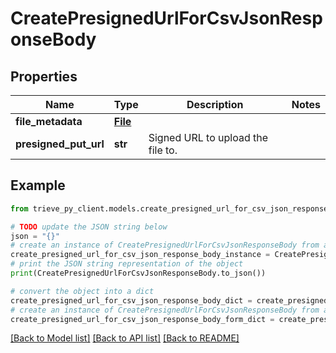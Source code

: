# CreatePresignedUrlForCsvJsonResponseBody


## Properties

Name | Type | Description | Notes
------------ | ------------- | ------------- | -------------
**file_metadata** | [**File**](File.md) |  | 
**presigned_put_url** | **str** | Signed URL to upload the file to. | 

## Example

```python
from trieve_py_client.models.create_presigned_url_for_csv_json_response_body import CreatePresignedUrlForCsvJsonResponseBody

# TODO update the JSON string below
json = "{}"
# create an instance of CreatePresignedUrlForCsvJsonResponseBody from a JSON string
create_presigned_url_for_csv_json_response_body_instance = CreatePresignedUrlForCsvJsonResponseBody.from_json(json)
# print the JSON string representation of the object
print(CreatePresignedUrlForCsvJsonResponseBody.to_json())

# convert the object into a dict
create_presigned_url_for_csv_json_response_body_dict = create_presigned_url_for_csv_json_response_body_instance.to_dict()
# create an instance of CreatePresignedUrlForCsvJsonResponseBody from a dict
create_presigned_url_for_csv_json_response_body_form_dict = create_presigned_url_for_csv_json_response_body.from_dict(create_presigned_url_for_csv_json_response_body_dict)
```
[[Back to Model list]](../README.md#documentation-for-models) [[Back to API list]](../README.md#documentation-for-api-endpoints) [[Back to README]](../README.md)



